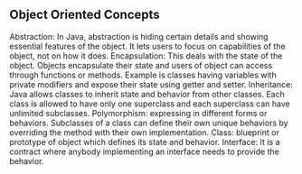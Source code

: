 Object Oriented Concepts
------------------------------------
Abstraction: In Java, abstraction is hiding certain details and showing essential features of the object. It lets users to focus on capabilities of the object, not on how it does. 
Encapsulation: This deals with the state of the object. Objects encapsulate their state and users of object can access through functions or methods. Example is classes having variables with private modifiers and expose their state using getter and setter.
Inheritance: Java allows classes to inherit state and behavior from other classes. Each class is allowed to have only one superclass and each superclass can have unlimited subclasses.
Polymorphism: expressing in different forms or behaviors. Subclasses of a class can define their own unique behaviors by overriding the method with their own implementation.
Class: blueprint or prototype of object which defines its state and behavior.
Interface: It is a contract where anybody implementing an interface needs to provide the behavior.


